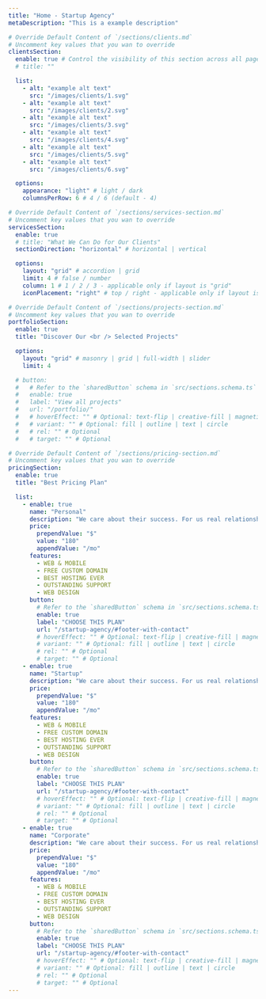 ```yaml
---
title: "Home - Startup Agency"
metaDescription: "This is a example description"

# Override Default Content of `/sections/clients.md`
# Uncomment key values that you wan to override
clientsSection:
  enable: true # Control the visibility of this section across all pages where it is used
  # title: ""

  list:
    - alt: "example alt text"
      src: "/images/clients/1.svg"
    - alt: "example alt text"
      src: "/images/clients/2.svg"
    - alt: "example alt text"
      src: "/images/clients/3.svg"
    - alt: "example alt text"
      src: "/images/clients/4.svg"
    - alt: "example alt text"
      src: "/images/clients/5.svg"
    - alt: "example alt text"
      src: "/images/clients/6.svg"

  options:
    appearance: "light" # light / dark
    columnsPerRow: 6 # 4 / 6 (default - 4)

# Override Default Content of `/sections/services-section.md`
# Uncomment key values that you wan to override
servicesSection:
  enable: true
  # title: "What We Can Do for Our Clients"
  sectionDirection: "horizontal" # horizontal | vertical

  options:
    layout: "grid" # accordion | grid
    limit: 4 # false / number
    column: 1 # 1 / 2 / 3 - applicable only if layout is "grid"
    iconPlacement: "right" # top / right - applicable only if layout is "grid"

# Override Default Content of `/sections/projects-section.md`
# Uncomment key values that you wan to override
portfolioSection:
  enable: true
  title: "Discover Our <br /> Selected Projects"

  options:
    layout: "grid" # masonry | grid | full-width | slider
    limit: 4

  # button:
  #   # Refer to the `sharedButton` schema in `src/sections.schema.ts` for all available configuration options (e.g., enable, label, url, hoverEffect, variant, icon, tag, rel, class, target, etc.)
  #   enable: true
  #   label: "View all projects"
  #   url: "/portfolio/"
  #   # hoverEffect: "" # Optional: text-flip | creative-fill | magnetic | magnetic-text-flip
  #   # variant: "" # Optional: fill | outline | text | circle
  #   # rel: "" # Optional
  #   # target: "" # Optional

# Override Default Content of `/sections/pricing-section.md`
# Uncomment key values that you wan to override
pricingSection:
  enable: true
  title: "Best Pricing Plan"

  list:
    - enable: true
      name: "Personal"
      description: "We care about their success. For us real relationships feel real"
      price:
        prependValue: "$"
        value: "180"
        appendValue: "/mo"
      features:
        - WEB & MOBILE
        - FREE CUSTOM DOMAIN
        - BEST HOSTING EVER
        - OUTSTANDING SUPPORT
        - WEB DESIGN
      button:
        # Refer to the `sharedButton` schema in `src/sections.schema.ts` for all available configuration options (e.g., enable, label, url, hoverEffect, variant, icon, tag, rel, class, target, etc.)
        enable: true
        label: "CHOOSE THIS PLAN"
        url: "/startup-agency/#footer-with-contact"
        # hoverEffect: "" # Optional: text-flip | creative-fill | magnetic | magnetic-text-flip
        # variant: "" # Optional: fill | outline | text | circle
        # rel: "" # Optional
        # target: "" # Optional
    - enable: true
      name: "Startup"
      description: "We care about their success. For us real relationships feel real"
      price:
        prependValue: "$"
        value: "180"
        appendValue: "/mo"
      features:
        - WEB & MOBILE
        - FREE CUSTOM DOMAIN
        - BEST HOSTING EVER
        - OUTSTANDING SUPPORT
        - WEB DESIGN
      button:
        # Refer to the `sharedButton` schema in `src/sections.schema.ts` for all available configuration options (e.g., enable, label, url, hoverEffect, variant, icon, tag, rel, class, target, etc.)
        enable: true
        label: "CHOOSE THIS PLAN"
        url: "/startup-agency/#footer-with-contact"
        # hoverEffect: "" # Optional: text-flip | creative-fill | magnetic | magnetic-text-flip
        # variant: "" # Optional: fill | outline | text | circle
        # rel: "" # Optional
        # target: "" # Optional
    - enable: true
      name: "Corporate"
      description: "We care about their success. For us real relationships feel real"
      price:
        prependValue: "$"
        value: "180"
        appendValue: "/mo"
      features:
        - WEB & MOBILE
        - FREE CUSTOM DOMAIN
        - BEST HOSTING EVER
        - OUTSTANDING SUPPORT
        - WEB DESIGN
      button:
        # Refer to the `sharedButton` schema in `src/sections.schema.ts` for all available configuration options (e.g., enable, label, url, hoverEffect, variant, icon, tag, rel, class, target, etc.)
        enable: true
        label: "CHOOSE THIS PLAN"
        url: "/startup-agency/#footer-with-contact"
        # hoverEffect: "" # Optional: text-flip | creative-fill | magnetic | magnetic-text-flip
        # variant: "" # Optional: fill | outline | text | circle
        # rel: "" # Optional
        # target: "" # Optional
---
```

